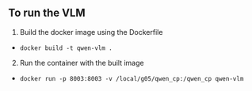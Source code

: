 ## To run the VLM

1) Build the docker image using the Dockerfile

- `docker build -t qwen-vlm .`

2) Run the container with the built image

- `docker run -p 8003:8003 -v /local/g05/qwen_cp:/qwen_cp qwen-vlm`